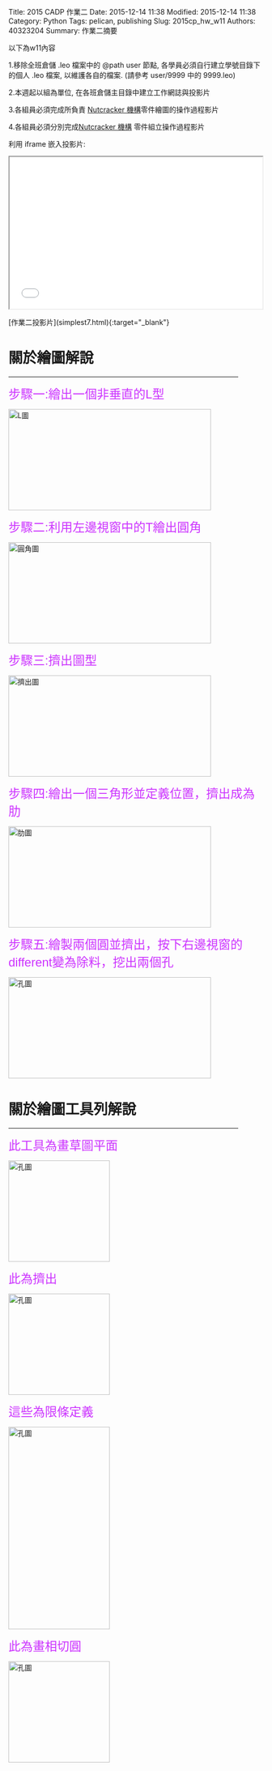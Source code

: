 Title: 2015 CADP 作業二
Date: 2015-12-14 11:38
Modified: 2015-12-14 11:38
Category: Python
Tags: pelican, publishing
Slug: 2015cp_hw_w11
Authors: 40323204
Summary: 作業二摘要

以下為w11內容

1.移除全班倉儲 .leo 檔案中的 @path user 節點, 各學員必須自行建立學號目錄下的個人 .leo 檔案, 以維護各自的檔案. (請參考 user/9999 中的 9999.leo)

2.本週起以組為單位, 在各班倉儲主目錄中建立工作網誌與投影片

3.各組員必須完成所負責 <a href="https://www.copy.com/s/t%3ADXQiGkDoe9K8Cz7m%3Bp%3A%252FProEMechanism.pdf%3Boid%3A86">Nutcracker 機構</a>零件繪圖的操作過程影片

4.各組員必須分別完成<a href="https://www.copy.com/s/t%3ADXQiGkDoe9K8Cz7m%3Bp%3A%252FProEMechanism.pdf%3Boid%3A86">Nutcracker 機構</a>  零件組立操作過程影片

利用 iframe 嵌入投影片:

<iframe src="simplest2.html" width="500" height="300"></iframe>

<p>[作業二投影片](simplest7.html){:target="_blank"}</p>

關於繪圖解說
============

<p><hr size="5"align="center"noshade width="90%"color="0000ff"></p>

<p><font face="Arial" color="#cc33ff" size="5">步驟一:繪出一個非垂直的L型</font></p>


<img src="https://copy.com/yYVEvtJi3yHn1Ofy" width="400" height="200" alt="L圖"></img>


<p><font face="Arial" color="#cc33ff" size="5">步驟二:利用左邊視窗中的T繪出圓角</font></p>


<img src="https://copy.com/XJ0d1wqxcYPGniQS" width="400" height="200" alt="圓角圖"></img>


<p><font face="Arial" color="#cc33ff" size="5">步驟三:擠出圖型</font></p>


<img src="https://copy.com/4IzclRMfkApqQti2" width="400" height="200" alt="擠出圖"></img>


<p><font face="Arial" color="#cc33ff" size="5">步驟四:繪出一個三角形並定義位置，擠出成為肋</font></p>


<img src="https://copy.com/s1WUHqF4YIqFrPkX" width="400" height="200" alt="肋圖"></img>


<p><font face="Arial" color="#cc33ff" size="5">步驟五:繪製兩個圓並擠出，按下右邊視窗的different變為除料，挖出兩個孔</font></p>


<img src="https://copy.com/AHqohmzfYTsvOlUn" width="400" height="200" alt="孔圖"></img>


關於繪圖工具列解說
===================

<hr size="10"align="center"noshade width="90%"color="0000ff">

<p><font face="Arial" color="#cc33ff" size="5">此工具為畫草圖平面</font></p>


<img src="https://copy.com/1HFJxgpBsujzWBHM" width="200" height="200" alt="孔圖"></img>


<p><font face="Arial" color="#cc33ff" size="5">此為擠出</font></p>


<img src="https://copy.com/8Jn3otqHA2if10nv" width="200" height="200" alt="孔圖"></img>


<p><font face="Arial" color="#cc33ff" size="5">這些為限條定義</font></p>


<img src="https://copy.com/iuOrWTXvo6PRZWH4" width="200" height="400" alt="孔圖"></img>


<p><font face="Arial" color="#cc33ff" size="5">此為畫相切圓</font></p>


<img src="https://copy.com/Yc219gSakwLPSqRY" width="200" height="200" alt="孔圖"></img>


